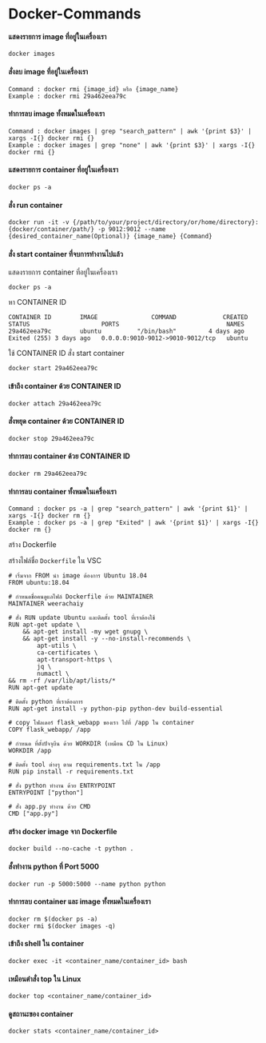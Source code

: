# Docker-Commands

#### แสดงรายการ image ที่อยู่ในเครื่องเรา
```
docker images
```
#### สั่งลบ image ที่อยู่ในเครื่องเรา
```
Command : docker rmi {image_id} หรือ {image_name} 
Example : docker rmi 29a462eea79c
```

#### ทำการลบ image ทั้งหมดในเครื่องเรา
```
Command : docker images | grep "search_pattern" | awk '{print $3}' | xargs -I{} docker rmi {}
Example : docker images | grep "none" | awk '{print $3}' | xargs -I{} docker rmi {}
```

#### แสดงรายการ container ที่อยู่ในเครื่องเรา 
```
docker ps -a
```

#### สั่ง run container 
```
docker run -it -v {/path/to/your/project/directory/or/home/directory}:{docker/container/path/} -p 9012:9012 --name {desired_container_name(Optional)} {image_name} {Command}
```

#### สั่ง start container ที่จบการทำงานไปแล้ว

แสดงรายการ container ที่อยู่ในเครื่องเรา
```
docker ps -a
```

หา CONTAINER ID 
```
CONTAINER ID        IMAGE               COMMAND             CREATED             STATUS                    PORTS                              NAMES
29a462eea79c        ubuntu          "/bin/bash"         4 days ago          Exited (255) 3 days ago   0.0.0.0:9010-9012->9010-9012/tcp   ubuntu
```

ใช้ CONTAINER ID สั่ง start container
```
docker start 29a462eea79c
```

#### เข้าถึง container ด้วย CONTAINER ID
```
docker attach 29a462eea79c
```

#### สั่งหยุด container ด้วย CONTAINER ID
```
docker stop 29a462eea79c
```

#### ทำการลบ container ด้วย CONTAINER ID
```
docker rm 29a462eea79c
```

#### ทำการลบ container ทั้งหมดในเครื่องเรา
```
Command : docker ps -a | grep "search_pattern" | awk '{print $1}' | xargs -I{} docker rm {}
Example : docker ps -a | grep "Exited" | awk '{print $1}' | xargs -I{} docker rm {}
```

สร้าง Dockerfile

สร้างไฟล์ชื่อ ``Dockerfile``  ใน VSC
```
# เริ่มจาก FROM นำ image ต้องการ Ubuntu 18.04
FROM ubuntu:18.04

# กำหนดชื่อคนดูแลไฟล์ Dockerfile ด้วย MAINTAINER
MAINTAINER weerachaiy

# สั่ง RUN update Ubuntu และติดตั้ง tool ที่เราต้องใช้
RUN apt-get update \
	&& apt-get install -my wget gnupg \
	&& apt-get install -y --no-install-recommends \
		apt-utils \
		ca-certificates \
		apt-transport-https \
		jq \
		numactl \
&& rm -rf /var/lib/apt/lists/*
RUN apt-get update

# ติดตั้ง python ที่เราต้องการ
RUN apt-get install -y python-pip python-dev build-essential

# copy โฟลเดอร์ flask_webapp ของเรา ไปที่ /app ใน container
COPY flask_webapp/ /app

# กำหนด ที่ตั้งปัจจุบีน ด้วย WORKDIR (เหมือน CD ใน Linux)
WORKDIR /app

# ติดตั้ง tool ต่างๆ ตาม requirements.txt ใน /app
RUN pip install -r requirements.txt

# สั่ง python ทำงาน ด้วย ENTRYPOINT
ENTRYPOINT ["python"]

# สั่ง app.py ทำงาน ด้วย CMD
CMD ["app.py"]
```

#### สร้าง docker image จาก Dockerfile
```
docker build --no-cache -t python .
```

#### สั้งทำงาน python ที่ Port 5000
```
docker run -p 5000:5000 --name python python
```

#### ทำการลบ container และ image ทั้งหมดในเครื่องเรา
```
docker rm $(docker ps -a)
docker rmi $(docker images -q)
```

#### เข้าถึง shell ใน container 
```
docker exec -it <container_name/container_id> bash
```

#### เหมือนตำสั่ง top ใน Linux
```
docker top <container_name/container_id>
```

#### ดูสถานะของ container  
```
docker stats <container_name/container_id>
```


